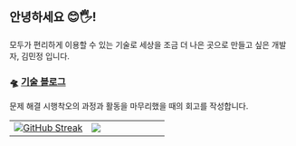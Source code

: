 ## 안녕하세요 😊🖐️!
모두가 편리하게 이용할 수 있는 기술로 세상을 조금 더 나은 곳으로 만들고 싶은 개발자, 김민정 입니다. 

### 🛸 [기술 블로그](https://jeonge.tistory.com/)
문제 해결 시행착오의 과정과 활동을 마무리했을 때의 회고를 작성합니다. 

<table>
  <tr>
    <td width="50%">
      <a href="https://git.io/streak-stats"><img src="https://streak-stats.demolab.com?user=minjeongss&theme=meta-light&hide_border=true&date_format=%5BY.%5Dn.j&mode=weekly" alt="GitHub Streak" /></a>
    </td>
    <td width="50%">
      <img src = "https://github-readme-stats-git-masterrstaa-rickstaa.vercel.app/api/top-langs/?username=minjeongss&layout=compact&hide_border=true&langs_count=6&hide=html,css,scss" align="center"/>
    </td>
  </tr>
</table>  
